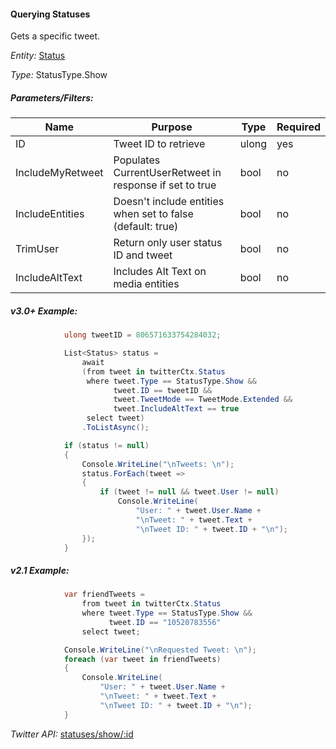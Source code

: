 #### Querying Statuses

Gets a specific tweet.

*Entity:* [Status](../LINQ-to-Twitter-Entities/Status-Entity.md)

*Type:* StatusType.Show

##### Parameters/Filters:

| Name | Purpose | Type | Required |
|------|---------|------|----------|
| ID | Tweet ID to retrieve | ulong | yes |
| IncludeMyRetweet | Populates CurrentUserRetweet in response if set to true | bool | no |
| IncludeEntities | Doesn't include entities when set to false (default: true) | bool | no |
| TrimUser | Return only user status ID and tweet | bool | no |
| IncludeAltText | Includes Alt Text on media entities | bool | no |

##### v3.0+ Example:

```c#
            ulong tweetID = 806571633754284032;

            List<Status> status =
                await
                (from tweet in twitterCtx.Status
                 where tweet.Type == StatusType.Show &&
                       tweet.ID == tweetID &&
                       tweet.TweetMode == TweetMode.Extended &&
                       tweet.IncludeAltText == true
                 select tweet)
                .ToListAsync();

            if (status != null)
            {
                Console.WriteLine("\nTweets: \n");
                status.ForEach(tweet =>
                {
                    if (tweet != null && tweet.User != null)
                        Console.WriteLine(
                            "User: " + tweet.User.Name +
                            "\nTweet: " + tweet.Text +
                            "\nTweet ID: " + tweet.ID + "\n");
                }); 
            }
```

##### v2.1 Example:

```c#
            var friendTweets =
                from tweet in twitterCtx.Status
                where tweet.Type == StatusType.Show &&
                      tweet.ID == "10520783556"
                select tweet;

            Console.WriteLine("\nRequested Tweet: \n");
            foreach (var tweet in friendTweets)
            {
                Console.WriteLine(
                    "User: " + tweet.User.Name +
                    "\nTweet: " + tweet.Text +
                    "\nTweet ID: " + tweet.ID + "\n");
            }
```

*Twitter API:* [statuses/show/:id](https://developer.twitter.com/en/docs/tweets/post-and-engage/api-reference/get-statuses-show-id)